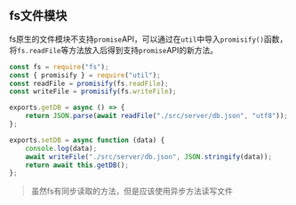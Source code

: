 ## fs文件模块

fs原生的文件模块不支持`promise`API，可以通过在`util`中导入`promisify()`函数，将`fs.readFile`等方法放入后得到支持`promise`API的新方法。

```javascript
const fs = require("fs");
const { promisify } = require("util");
const readFile = promisify(fs.readFile);
const writeFile = promisify(fs.writeFile);

exports.getDB = async () => {
    return JSON.parse(await readFile("./src/server/db.json", "utf8"));
};

exports.setDB = async function (data) {
    console.log(data);
    await writeFile("./src/server/db.json", JSON.stringify(data));
    return await this.getDB();
};
```

> 虽然fs有同步读取的方法，但是应该使用异步方法读写文件